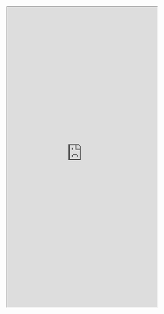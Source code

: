 <iframe width="400" height="800" src='https://insarmaps.miami.edu/start/25.8/-80.08/13.0/?startDataset=S1_IW3_048_0081_0082_20150921_20211112_SM_PS&minScale=-1&maxScale=1&zoomOut=false'></iframe>
